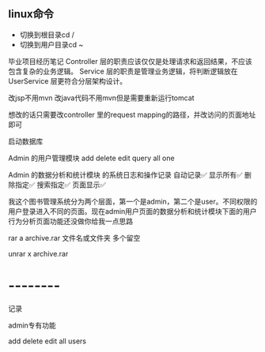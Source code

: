 ## linux命令
- 切换到根目录cd /
- 切换到用户目录cd ~

毕业项目经历笔记
Controller 层的职责应该仅仅是处理请求和返回结果，不应该包含复杂的业务逻辑。
Service 层的职责是管理业务逻辑，将判断逻辑放在 UserService 层更符合分层架构设计。

改jsp不用mvn
改java代码不用mvn但是需要重新运行tomcat

想改的话只需要改controller 里的request mapping的路径，并改访问的页面地址即可

启动数据库


Admin 的用户管理模块
add
delete
edit
query all one

Admin 的数据分析和统计模块 的系统日志和操作记录
自动记录✅
显示所有✅
删除指定✅
搜索指定✅
页面显示✅



我这个图书管理系统分为两个层面，第一个是admin，第二个是user。不同权限的用户登录进入不同的页面。现在admin用户页面的数据分析和统计模块下面的用户行为分析页面功能还没做你给我一点思路




rar a archive.rar 文件名或文件夹 多个留空

unrar x archive.rar

# --------
记录


admin专有功能

add
delete
edit
all users
